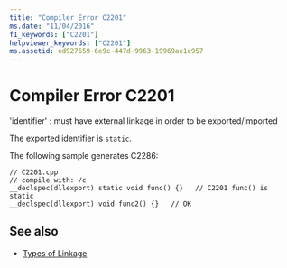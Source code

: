 ```yaml
---
title: "Compiler Error C2201"
ms.date: "11/04/2016"
f1_keywords: ["C2201"]
helpviewer_keywords: ["C2201"]
ms.assetid: ed927659-6e9c-447d-9963-19969ae1e957
---
```

# Compiler Error C2201

'identifier' : must have external linkage in order to be exported/imported

The exported identifier is `static`.

The following sample generates C2286:

```
// C2201.cpp
// compile with: /c
__declspec(dllexport) static void func() {}   // C2201 func() is static
__declspec(dllexport) void func2() {}   // OK
```

## See also

- [Types of Linkage](../../cpp/types-of-linkage.md)
